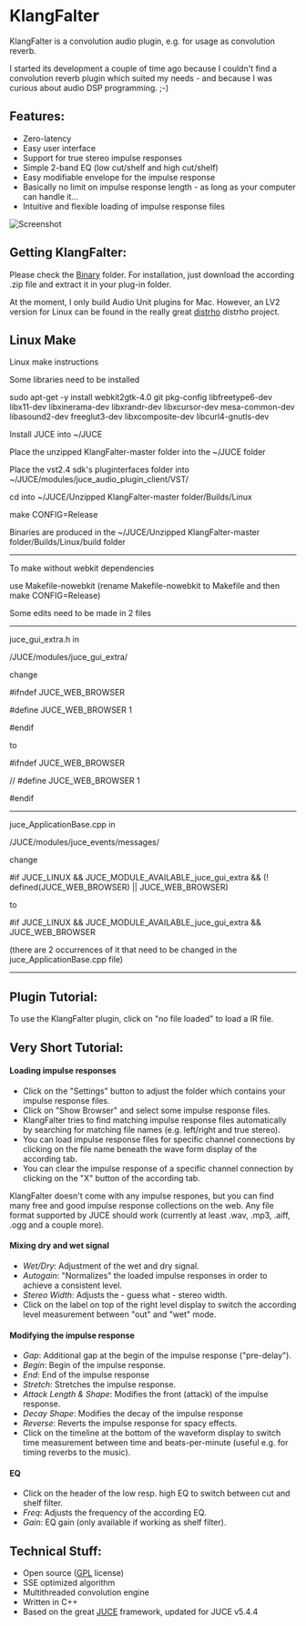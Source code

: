 KlangFalter
===========

KlangFalter is a convolution audio plugin, e.g. for usage as convolution reverb.

I started its development a couple of time ago because I couldn't find a convolution reverb plugin which suited my needs - and because I was curious about audio DSP programming. ;-)

## Features: ##

- Zero-latency
- Easy user interface
- Support for true stereo impulse responses
- Simple 2-band EQ (low cut/shelf and high cut/shelf)
- Easy modifiable envelope for the impulse response
- Basically no limit on impulse response length - as long as your computer can handle it...
- Intuitive and flexible loading of impulse response files

![Screenshot](https://raw.github.com/HiFi-LoFi/KlangFalter/master/Screenshot.png)


## Getting KlangFalter: ##

Please check the [Binary](https://github.com/HiFi-LoFi/KlangFalter/tree/master/Binary) folder.
For installation, just download the according .zip file and extract it in your plug-in folder.

At the moment, I only build Audio Unit plugins for Mac. However, an LV2 version for Linux can be found
in the really great [distrho](http://distrho.sourceforge.net) distrho project.

## Linux Make

Linux make instructions

Some libraries need to be installed

sudo apt-get -y install webkit2gtk-4.0 git pkg-config libfreetype6-dev libx11-dev libxinerama-dev libxrandr-dev libxcursor-dev mesa-common-dev libasound2-dev freeglut3-dev libxcomposite-dev libcurl4-gnutls-dev

Install JUCE into ~/JUCE

Place the unzipped KlangFalter-master folder into the ~/JUCE folder

Place the vst2.4 sdk's pluginterfaces folder into ~/JUCE/modules/juce_audio_plugin_client/VST/

cd into ~/JUCE/Unzipped KlangFalter-master folder/Builds/Linux

make CONFIG=Release

Binaries are produced in the ~/JUCE/Unzipped KlangFalter-master folder/Builds/Linux/build folder

------------

To make without webkit dependencies

use Makefile-nowebkit (rename Makefile-nowebkit to Makefile and then make CONFIG=Release)

Some edits need to be made in 2 files

--------

juce_gui_extra.h in

/JUCE/modules/juce_gui_extra/

change

#ifndef JUCE_WEB_BROWSER

#define JUCE_WEB_BROWSER 1

#endif

to

#ifndef JUCE_WEB_BROWSER

// #define JUCE_WEB_BROWSER 1

#endif

--------

juce_ApplicationBase.cpp in

/JUCE/modules/juce_events/messages/

change

#if JUCE_LINUX && JUCE_MODULE_AVAILABLE_juce_gui_extra && (! defined(JUCE_WEB_BROWSER) || JUCE_WEB_BROWSER)

to

#if JUCE_LINUX && JUCE_MODULE_AVAILABLE_juce_gui_extra && JUCE_WEB_BROWSER

(there are 2 occurrences of it that need to be changed in the juce_ApplicationBase.cpp file)

------------

## Plugin Tutorial: ##

To use the KlangFalter plugin, click on "no file loaded" to load a IR file.

## Very Short Tutorial: ##

#### Loading impulse responses ####
- Click on the "Settings" button to adjust the folder which contains your impulse response files.
- Click on "Show Browser" and select some impulse response files.
- KlangFalter tries to find matching impulse response files automatically by searching for matching file names (e.g. left/right and true stereo).
- You can load impulse response files for specific channel connections by clicking on the file name beneath the wave form display of the according tab.  
- You can clear the impulse response of a specific channel connection by clicking on the "X" button of the according tab.

KlangFalter doesn't come with any impulse respones, but you can find many free and good impulse response collections on the web. Any file format supported by JUCE should work (currently at least .wav, .mp3, .aiff, .ogg and a couple more).

#### Mixing dry and wet signal ####
- *Wet/Dry*: Adjustment of the wet and dry signal.
- *Autogain*: "Normalizes" the loaded impulse responses in order to achieve a consistent level.
- *Stereo Width*: Adjusts the - guess what - stereo width.
- Click on the label on top of the right level display to switch the according level measurement between "out" and "wet" mode.

#### Modifying the impulse response ####
- *Gap*: Additional gap at the begin of the impulse response ("pre-delay").
- *Begin*: Begin of the impulse response.
- *End*: End of the impulse response
- *Stretch*: Stretches the impulse response.
- *Attack Length & Shape*: Modifies the front (attack) of the impulse response.
- *Decay Shape*: Modifies the decay of the impulse response
- *Reverse*: Reverts the impulse response for spacy effects.
- Click on the timeline at the bottom of the waveform display to switch time measurement between time and beats-per-minute (useful e.g. for timing reverbs to the music).

#### EQ ####
- Click on the header of the low resp. high EQ to switch between cut and shelf filter.
- *Freq*: Adjusts the frequency of the according EQ.
- *Gain*: EQ gain (only available if working as shelf filter).


## Technical Stuff: ##

- Open source ([GPL](http://www.gnu.org/licenses) license)
- SSE optimized algorithm
- Multithreaded convolution engine
- Written in C++
- Based on the great [JUCE](http://www.juce.com) framework, updated for JUCE v5.4.4
